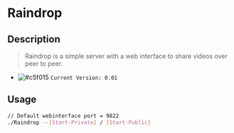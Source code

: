 # Raindrop

## Description

> Raindrop is a simple server with a web interface to share videos over peer to peer.
- ![#c5f015](https://placehold.it/15/c5f015/000000?text=+) `Current Version: 0.01`

## Usage

```Bash
// Default webinterface port = 9822
./Raindrop --[Start-Private] / [Start-Public]
